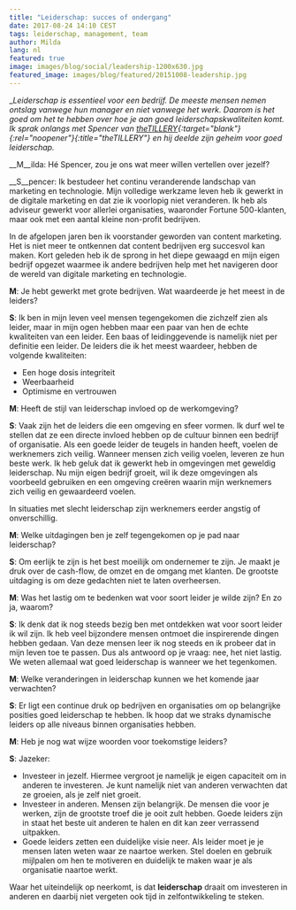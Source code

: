 ```yaml
---
title: "Leiderschap: succes of ondergang"
date: 2017-08-24 14:10 CEST
tags: leiderschap, management, team
author: Milda
lang: nl
featured: true
image: images/blog/social/leadership-1200x630.jpg
featured_image: images/blog/featured/20151008-leadership.jpg
---
```


__Leiderschap is essentieel voor een bedrijf. De meeste mensen nemen ontslag vanwege hun manager en niet vanwege het werk. Daarom is het goed om het te hebben over hoe je aan goed leiderschapskwaliteiten komt. Ik sprak onlangs met Spencer van [theTILLERY](http://www.thetillery.com/#cultivating-brands){:target="_blank"}{:rel="noopener"}{:title="theTILLERY"} en hij deelde zijn geheim voor goed leiderschap.__

__M__ilda: Hé Spencer, zou je ons wat meer willen vertellen over jezelf?

__S__pencer: Ik bestudeer het continu veranderende landschap van marketing en technologie. Mijn volledige werkzame leven heb ik gewerkt in de digitale marketing en dat zie ik voorlopig niet veranderen. Ik heb als adviseur gewerkt voor allerlei organisaties, waaronder Fortune 500-klanten, maar ook met een aantal kleine non-profit bedrijven.

In de afgelopen jaren ben ik voorstander geworden van content marketing. Het is niet meer te ontkennen dat content bedrijven erg succesvol kan maken. Kort geleden heb ik de sprong in het diepe gewaagd en mijn eigen bedrijf opgezet waarmee ik andere bedrijven help met het navigeren door de wereld van digitale marketing en technologie.

__M__: Je hebt gewerkt met grote bedrijven. Wat waardeerde je het meest in de leiders?

__S__: Ik ben in mijn leven veel mensen tegengekomen die zichzelf zien als leider, maar in mijn ogen hebben maar een paar van hen de echte kwaliteiten van een leider. Een baas of leidinggevende is namelijk niet per definitie een leider. De leiders die ik het meest waardeer, hebben de volgende kwaliteiten:

* Een hoge dosis integriteit
* Weerbaarheid
* Optimisme en vertrouwen

__M__: Heeft de stijl van leiderschap invloed op de werkomgeving?

__S__: Vaak zijn het de leiders die een omgeving en sfeer vormen. Ik durf wel te stellen dat ze een directe invloed hebben op de cultuur binnen een bedrijf of organisatie. Als een goede leider de teugels in handen heeft, voelen de werknemers zich veilig. Wanneer mensen zich veilig voelen, leveren ze hun beste werk. Ik heb geluk dat ik gewerkt heb in omgevingen met geweldig leiderschap. Nu mijn eigen bedrijf groeit, wil ik deze omgevingen als voorbeeld gebruiken en een omgeving creëren waarin mijn werknemers zich veilig en gewaardeerd voelen.

In situaties met slecht leiderschap zijn werknemers eerder angstig of onverschillig.

__M__: Welke uitdagingen ben je zelf tegengekomen op je pad naar leiderschap?

__S__: Om eerlijk te zijn is het best moeilijk om ondernemer te zijn. Je maakt je druk over de cash-flow, de omzet en de omgang met klanten. De grootste uitdaging is om deze gedachten niet te laten overheersen.

__M__: Was het lastig om te bedenken wat voor soort leider je wilde zijn? En zo ja, waarom?

__S__: Ik denk dat ik nog steeds bezig ben met ontdekken wat voor soort leider ik wil zijn. Ik heb veel bijzondere mensen ontmoet die inspirerende dingen hebben gedaan. Van deze mensen leer ik nog steeds en ik probeer dat in mijn leven toe te passen. Dus als antwoord op je vraag: nee, het niet lastig. We weten allemaal wat goed leiderschap is wanneer we het tegenkomen.

__M__: Welke veranderingen in leiderschap kunnen we het komende jaar verwachten?

__S__: Er ligt een continue druk op bedrijven en organisaties om op belangrijke posities goed leiderschap te hebben. Ik hoop dat we straks dynamische leiders op alle niveaus binnen organisaties hebben.  

__M__: Heb je nog wat wijze woorden voor toekomstige leiders?

__S__: Jazeker:

* Investeer in jezelf. Hiermee vergroot je namelijk je eigen capaciteit om in anderen te investeren. Je kunt namelijk niet van anderen verwachten dat ze groeien, als je zelf niet groeit.
* Investeer in anderen. Mensen zijn belangrijk. De mensen die voor je werken, zijn de grootste troef die je ooit zult hebben. Goede leiders zijn in staat het beste uit anderen te halen en dit kan zeer verrassend uitpakken.
* Goede leiders zetten een duidelijke visie neer. Als leider moet je je mensen laten weten waar ze naartoe werken. Stel doelen en gebruik mijlpalen om hen te motiveren en duidelijk te maken waar je als organisatie naartoe werkt.

Waar het uiteindelijk op neerkomt, is dat __leiderschap__ draait om investeren in anderen en daarbij niet vergeten ook tijd in zelfontwikkeling te steken.
